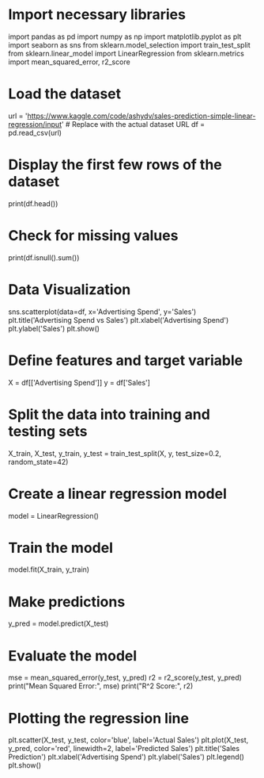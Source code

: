 # Import necessary libraries
import pandas as pd
import numpy as np
import matplotlib.pyplot as plt
import seaborn as sns
from sklearn.model_selection import train_test_split
from sklearn.linear_model import LinearRegression
from sklearn.metrics import mean_squared_error, r2_score
<br>
# Load the dataset
url = 'https://www.kaggle.com/code/ashydv/sales-prediction-simple-linear-regression/input'  # Replace with the actual dataset URL
df = pd.read_csv(url)
<br>
# Display the first few rows of the dataset
print(df.head())
<br>
# Check for missing values
print(df.isnull().sum())
<br>
# Data Visualization
sns.scatterplot(data=df, x='Advertising Spend', y='Sales')
plt.title('Advertising Spend vs Sales')
plt.xlabel('Advertising Spend')
plt.ylabel('Sales')
plt.show()
<br>
# Define features and target variable
X = df[['Advertising Spend']]
y = df['Sales']
<br>
# Split the data into training and testing sets
X_train, X_test, y_train, y_test = train_test_split(X, y, test_size=0.2, random_state=42)
<br>
# Create a linear regression model
model = LinearRegression()
<br>
# Train the model
model.fit(X_train, y_train)
<br>
# Make predictions
y_pred = model.predict(X_test)
<br>
# Evaluate the model
mse = mean_squared_error(y_test, y_pred)
r2 = r2_score(y_test, y_pred)
<br>
print("Mean Squared Error:", mse)
print("R^2 Score:", r2)
<br>
# Plotting the regression line
plt.scatter(X_test, y_test, color='blue', label='Actual Sales')
plt.plot(X_test, y_pred, color='red', linewidth=2, label='Predicted Sales')
plt.title('Sales Prediction')
plt.xlabel('Advertising Spend')
plt.ylabel('Sales')
plt.legend()
plt.show()
